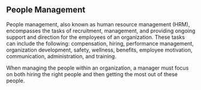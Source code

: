 ## People Management
People management, also known as human resource management (HRM), encompasses the tasks of recruitment, management, and providing ongoing support and direction for the employees of an organization. These tasks can include the following: compensation, hiring, performance management, organization development, safety, wellness, benefits, employee motivation, communication, administration, and training.

When managing the people within an organization, a manager must focus on both hiring the right people and then getting the most out of these people.
